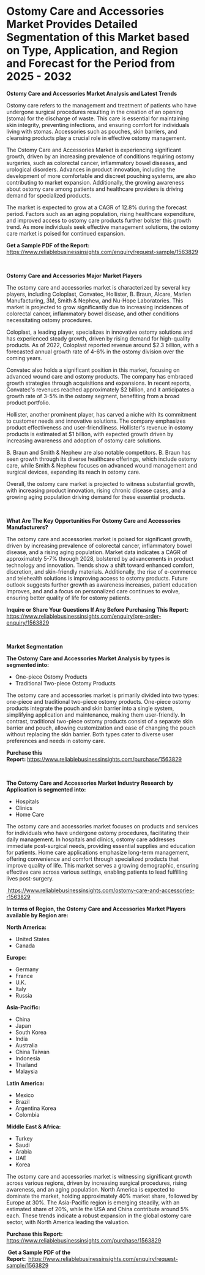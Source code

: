 <p><h1>Ostomy Care and Accessories Market Provides Detailed Segmentation of this Market based on Type, Application, and Region and Forecast for the Period from 2025 - 2032</h1></p><p><strong>Ostomy Care and Accessories Market Analysis and Latest Trends</strong></p>
<p><p>Ostomy care refers to the management and treatment of patients who have undergone surgical procedures resulting in the creation of an opening (stoma) for the discharge of waste. This care is essential for maintaining skin integrity, preventing infections, and ensuring comfort for individuals living with stomas. Accessories such as pouches, skin barriers, and cleansing products play a crucial role in effective ostomy management.</p><p>The Ostomy Care and Accessories Market is experiencing significant growth, driven by an increasing prevalence of conditions requiring ostomy surgeries, such as colorectal cancer, inflammatory bowel diseases, and urological disorders. Advances in product innovation, including the development of more comfortable and discreet pouching systems, are also contributing to market expansion. Additionally, the growing awareness about ostomy care among patients and healthcare providers is driving demand for specialized products.</p><p>The market is expected to grow at a CAGR of 12.8% during the forecast period. Factors such as an aging population, rising healthcare expenditure, and improved access to ostomy care products further bolster this growth trend. As more individuals seek effective management solutions, the ostomy care market is poised for continued expansion.</p></p>
<p><strong>Get a Sample PDF of the Report:&nbsp;</strong> <a href="https://www.reliablebusinessinsights.com/enquiry/request-sample/1563829?utm_campaign=2190&utm_medium=2&utm_source=Github&utm_content=ia&utm_term=19042025&utm_id=ostomy-care-and-accessories">https://www.reliablebusinessinsights.com/enquiry/request-sample/1563829</a></p>
<p>&nbsp;</p>
<p><strong>Ostomy Care and Accessories Major Market Players</strong></p>
<p><p>The ostomy care and accessories market is characterized by several key players, including Coloplast, Convatec, Hollister, B. Braun, Alcare, Marlen Manufacturing, 3M, Smith & Nephew, and Nu-Hope Laboratories. This market is projected to grow significantly due to increasing incidences of colorectal cancer, inflammatory bowel disease, and other conditions necessitating ostomy procedures.</p><p>Coloplast, a leading player, specializes in innovative ostomy solutions and has experienced steady growth, driven by rising demand for high-quality products. As of 2022, Coloplast reported revenue around $2.3 billion, with a forecasted annual growth rate of 4-6% in the ostomy division over the coming years.</p><p>Convatec also holds a significant position in this market, focusing on advanced wound care and ostomy products. The company has embraced growth strategies through acquisitions and expansions. In recent reports, Convatec's revenues reached approximately $2 billion, and it anticipates a growth rate of 3-5% in the ostomy segment, benefiting from a broad product portfolio.</p><p>Hollister, another prominent player, has carved a niche with its commitment to customer needs and innovative solutions. The company emphasizes product effectiveness and user-friendliness. Hollister's revenue in ostomy products is estimated at $1 billion, with expected growth driven by increasing awareness and adoption of ostomy care solutions.</p><p>B. Braun and Smith & Nephew are also notable competitors. B. Braun has seen growth through its diverse healthcare offerings, which include ostomy care, while Smith & Nephew focuses on advanced wound management and surgical devices, expanding its reach in ostomy care.</p><p>Overall, the ostomy care market is projected to witness substantial growth, with increasing product innovation, rising chronic disease cases, and a growing aging population driving demand for these essential products.</p></p>
<p>&nbsp;</p>
<p><strong>What Are The Key Opportunities For Ostomy Care and Accessories Manufacturers?</strong></p>
<p><p>The ostomy care and accessories market is poised for significant growth, driven by increasing prevalence of colorectal cancer, inflammatory bowel disease, and a rising aging population. Market data indicates a CAGR of approximately 5-7% through 2028, bolstered by advancements in product technology and innovation. Trends show a shift toward enhanced comfort, discretion, and skin-friendly materials. Additionally, the rise of e-commerce and telehealth solutions is improving access to ostomy products. Future outlook suggests further growth as awareness increases, patient education improves, and and a focus on personalized care continues to evolve, ensuring better quality of life for ostomy patients.</p></p>
<p><strong>Inquire or Share Your Questions If Any Before Purchasing This Report:</strong> <a href="https://www.reliablebusinessinsights.com/enquiry/pre-order-enquiry/1563829?utm_campaign=2190&utm_medium=2&utm_source=Github&utm_content=ia&utm_term=19042025&utm_id=ostomy-care-and-accessories">https://www.reliablebusinessinsights.com/enquiry/pre-order-enquiry/1563829</a></p>
<p>&nbsp;</p>
<p><strong>Market Segmentation</strong></p>
<p><strong>The Ostomy Care and Accessories Market Analysis by types is segmented into:</strong></p>
<p><ul><li>One-piece Ostomy Products</li><li>Traditional Two-piece Ostomy Products</li></ul></p>
<p><p>The ostomy care and accessories market is primarily divided into two types: one-piece and traditional two-piece ostomy products. One-piece ostomy products integrate the pouch and skin barrier into a single system, simplifying application and maintenance, making them user-friendly. In contrast, traditional two-piece ostomy products consist of a separate skin barrier and pouch, allowing customization and ease of changing the pouch without replacing the skin barrier. Both types cater to diverse user preferences and needs in ostomy care.</p></p>
<p><strong>Purchase this Report:&nbsp;</strong><a href="https://www.reliablebusinessinsights.com/purchase/1563829?utm_campaign=2190&utm_medium=2&utm_source=Github&utm_content=ia&utm_term=19042025&utm_id=ostomy-care-and-accessories">https://www.reliablebusinessinsights.com/purchase/1563829</a></p>
<p>&nbsp;</p>
<p><strong>The Ostomy Care and Accessories Market Industry Research by Application is segmented into:</strong></p>
<p><ul><li>Hospitals</li><li>Clinics</li><li>Home Care</li></ul></p>
<p><p>The ostomy care and accessories market focuses on products and services for individuals who have undergone ostomy procedures, facilitating their daily management. In hospitals and clinics, ostomy care addresses immediate post-surgical needs, providing essential supplies and education for patients. Home care applications emphasize long-term management, offering convenience and comfort through specialized products that improve quality of life. This market serves a growing demographic, ensuring effective care across various settings, enabling patients to lead fulfilling lives post-surgery.</p></p>
<p><a href="https://www.reliablebusinessinsights.com/ostomy-care-and-accessories-r1563829?utm_campaign=2190&utm_medium=2&utm_source=Github&utm_content=ia&utm_term=19042025&utm_id=ostomy-care-and-accessories">&nbsp;https://www.reliablebusinessinsights.com/ostomy-care-and-accessories-r1563829</a></p>
<p><strong>In terms of Region, the Ostomy Care and Accessories Market Players available by Region are:</strong></p>
<p>
    <p> <strong> North America: </strong>
        <ul>
            <li>United States</li>
            <li>Canada</li>
        </ul>
        </p> 
    <p> <strong> Europe: </strong>
        <ul>
            <li>Germany</li>
            <li>France</li>
            <li>U.K.</li>
            <li>Italy</li>
            <li>Russia</li>
        </ul>
        </p> 
    <p> <strong> Asia-Pacific: </strong>
        <ul>
            <li>China</li>
            <li>Japan</li>
            <li>South Korea</li>
            <li>India</li>
            <li>Australia</li>
            <li>China Taiwan</li>
            <li>Indonesia</li>
            <li>Thailand</li>
            <li>Malaysia</li>
        </ul>
        </p> 
    <p> <strong> Latin America: </strong>
        <ul>
            <li>Mexico</li>
            <li>Brazil</li>
            <li>Argentina Korea</li>
            <li>Colombia</li>
        </ul>
        </p> 
    <p> <strong> Middle East & Africa: </strong>
        <ul>
            <li>Turkey</li>
            <li>Saudi</li>
            <li>Arabia</li>
            <li>UAE</li>
            <li>Korea</li>
        </ul>
    </p>
    </p>
<p><p>The ostomy care and accessories market is witnessing significant growth across various regions, driven by increasing surgical procedures, rising awareness, and an aging population. North America is expected to dominate the market, holding approximately 40% market share, followed by Europe at 30%. The Asia-Pacific region is emerging steadily, with an estimated share of 20%, while the USA and China contribute around 5% each. These trends indicate a robust expansion in the global ostomy care sector, with North America leading the valuation.</p></p>
<p><strong>Purchase this Report: </strong><a href="https://www.reliablebusinessinsights.com/purchase/1563829?utm_campaign=2190&utm_medium=2&utm_source=Github&utm_content=ia&utm_term=19042025&utm_id=ostomy-care-and-accessories">https://www.reliablebusinessinsights.com/purchase/1563829</a></p>
<p>&nbsp;<strong>Get a Sample PDF of the Report:&nbsp;&nbsp;</strong><a href="https://www.reliablebusinessinsights.com/enquiry/request-sample/1563829?utm_campaign=2190&utm_medium=2&utm_source=Github&utm_content=ia&utm_term=19042025&utm_id=ostomy-care-and-accessories">https://www.reliablebusinessinsights.com/enquiry/request-sample/1563829</a></p>
<p><strong></strong></p>
<p><p></p><p></p><p></p></p>